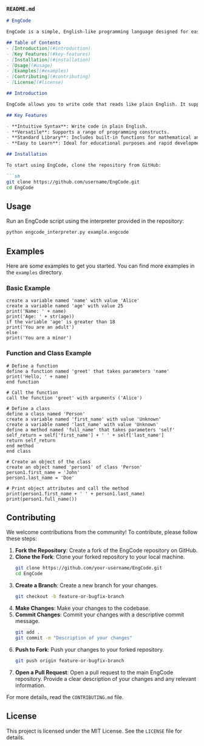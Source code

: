 ### `README.md`

```markdown
# EngCode

EngCode is a simple, English-like programming language designed for ease of use and readability. It’s perfect for both beginners looking to learn programming and experienced developers who prefer a more natural syntax.

## Table of Contents
- [Introduction](#introduction)
- [Key Features](#key-features)
- [Installation](#installation)
- [Usage](#usage)
- [Examples](#examples)
- [Contributing](#contributing)
- [License](#license)

## Introduction

EngCode allows you to write code that reads like plain English. It supports variable declarations, conditionals, loops, functions, and classes, making it versatile for various programming tasks.

## Key Features

- **Intuitive Syntax**: Write code in plain English.
- **Versatile**: Supports a range of programming constructs.
- **Standard Library**: Includes built-in functions for mathematical and string operations.
- **Easy to Learn**: Ideal for educational purposes and rapid development.

## Installation

To start using EngCode, clone the repository from GitHub:

```sh
git clone https://github.com/username/EngCode.git
cd EngCode
```

## Usage

Run an EngCode script using the interpreter provided in the repository:

```sh
python engcode_interpreter.py example.engcode
```

## Examples

Here are some examples to get you started. You can find more examples in the `examples` directory.

### Basic Example

```engcode
create a variable named 'name' with value 'Alice'
create a variable named 'age' with value 25
print('Name: ' + name)
print('Age: ' + str(age))
if the variable 'age' is greater than 18
print('You are an adult')
else
print('You are a minor')
```

### Function and Class Example

```engcode
# Define a function
define a function named 'greet' that takes parameters 'name'
print('Hello, ' + name)
end function

# Call the function
call the function 'greet' with arguments ('Alice')

# Define a class
define a class named 'Person'
create a variable named 'first_name' with value 'Unknown'
create a variable named 'last_name' with value 'Unknown'
define a method named 'full_name' that takes parameters 'self'
self_return = self['first_name'] + ' ' + self['last_name']
return self_return
end method
end class

# Create an object of the class
create an object named 'person1' of class 'Person'
person1.first_name = 'John'
person1.last_name = 'Doe'

# Print object attributes and call the method
print(person1.first_name + ' ' + person1.last_name)
print(person1.full_name())
```

## Contributing

We welcome contributions from the community! To contribute, please follow these steps:
1. **Fork the Repository**: Create a fork of the EngCode repository on GitHub.
2. **Clone the Fork**: Clone your forked repository to your local machine.
   ```sh
   git clone https://github.com/your-username/EngCode.git
   cd EngCode
   ```
3. **Create a Branch**: Create a new branch for your changes.
   ```sh
   git checkout -b feature-or-bugfix-branch
   ```
4. **Make Changes**: Make your changes to the codebase.
5. **Commit Changes**: Commit your changes with a descriptive commit message.
   ```sh
   git add .
   git commit -m "Description of your changes"
   ```
6. **Push to Fork**: Push your changes to your forked repository.
   ```sh
   git push origin feature-or-bugfix-branch
   ```
7. **Open a Pull Request**: Open a pull request to the main EngCode repository. Provide a clear description of your changes and any relevant information.

For more details, read the `CONTRIBUTING.md` file.

## License

This project is licensed under the MIT License. See the `LICENSE` file for details.
```